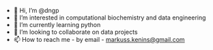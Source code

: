 - 👋 Hi, I’m @dngp
- 👀 I’m interested in computational biochemistry and data engineering
- 🌱 I’m currently learning python
- 💞️ I’m looking to collaborate on data projects
- 📫 How to reach me - by email - markuss.kenins@gmail.com


